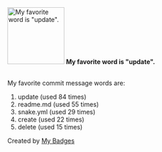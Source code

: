 <img src="https://my-badges.github.io/my-badges/favorite-word.png" alt="My favorite word is &quot;update&quot;." title="My favorite word is &quot;update&quot;." width="128">
<strong>My favorite word is &quot;update&quot;.</strong>
<br><br>

My favorite commit message words are:

1. update (used 84 times)
2. readme.md (used 55 times)
3. snake.yml (used 29 times)
4. create (used 22 times)
5. delete (used 15 times)


Created by <a href="https://github.com/my-badges/my-badges">My Badges</a>